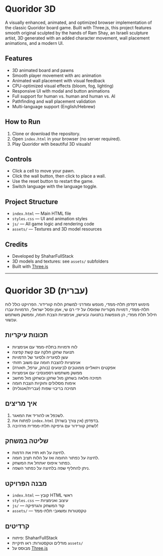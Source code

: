 # Quoridor 3D

A visually enhanced, animated, and optimized browser implementation of the classic Quoridor board game. Built with 
Three.js, this project features smooth original sculpted by the hands of Ram Shay, an Israeli sculpture artist, 3D generated with an added character movement, wall placement animations, and a modern UI.

## Features
- 3D animated board and pawns
- Smooth player movement with arc animation
- Animated wall placement with visual feedback
- CPU-optimized visual effects (bloom, fog, lighting)
- Responsive UI with modal and button animations
- Full support for human vs. human and human vs. AI
- Pathfinding and wall placement validation
- Multi-language support (English/Hebrew)

## How to Run
1. Clone or download the repository.
2. Open `index.html` in your browser (no server required).
3. Play Quoridor with beautiful 3D visuals!

## Controls
- Click a cell to move your pawn.
- Click the wall button, then click to place a wall.
- Use the reset button to restart the game.
- Switch language with the language toggle.

## Project Structure
- `index.html` — Main HTML file
- `styles.css` — UI and animation styles
- `js/` — All game logic and rendering code
- `assets/` — Textures and 3D model resources

## Credits
- Developed by ShaharFullStack
- 3D models and textures: see `assets/` subfolders
- Built with [Three.js](https://threejs.org/)

---

# Quoridor 3D (עברית)

מימוש דפדפן תלת-ממדי, מונפש ומודרני למשחק הלוח קוורידור. 
הפרויקט כולל לוח תלת-ממדי, דמויות מקוריות שפוסלו על ידי רם שי, אמן ופסל ישראלי, הדמויות עברו חילול תלת ממדי, הן מונפשות בתנועה ובעישון, אנימציות הצבת חומה, וממשק משתמש עכשווי.

## תכונות עיקריות
- לוח ודמויות בתלת-ממד עם אנימציות
- תנועת שחקן חלקה עם קשת קפיצה
- עשן לסיגריה ולסיגר של הדמויות
- אנימציות להצבת חומה עם משוב חזותי
- אפקטים ויזואליים ממוטבים לביצועים (בוהק, ערפל, תאורה)
- ממשק משתמש רספונסיבי עם אנימציות
- תמיכה מלאה בשחקן מול שחקן ובשחקן מול מחשב
- אימות מסלולים וחוקיות הצבת חומה
- תמיכה בריבוי שפות (עברית/אנגלית)

## איך מריצים
1. לשכפל או להוריד את המאגר.
2. לפתוח את `index.html` בדפדפן (אין צורך בשרת).
3. לשחק קוורידור עם גרפיקה תלת-ממדית מרהיבה!

## שליטה במשחק
- לחיצה על תא תזיז את הדמות.
- לחיצה על כפתור החומה ואז על הלוח תציב חומה.
- כפתור איפוס יאתחל את המשחק.
- ניתן להחליף שפה בלחיצה על כפתור השפה.

## מבנה הפרויקט
- `index.html` — קובץ HTML ראשי
- `styles.css` — עיצוב ואנימציות
- `js/` — קוד המשחק והגרפיקה
- `assets/` — טקסטורות ומשאבי תלת-ממד

## קרדיטים
- פיתוח: ShaharFullStack
- מודלים וטקסטורות: ראו תיקיית `assets/`
- מבוסס על [Three.js](https://threejs.org/)
